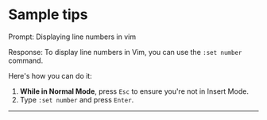 # Sample tips

Prompt:
Displaying line numbers in vim

Response:
To display line numbers in Vim, you can use
the `:set number` command.

Here's how you can do it:

1. **While in Normal Mode**, press `Esc` to
   ensure you're not in Insert Mode.
2. Type `:set number` and press `Enter`.

---


